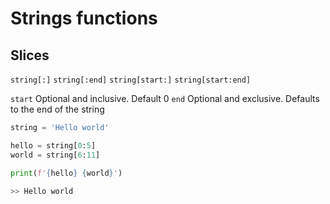# Strings functions

## Slices

`string[:]`
`string[:end]`
`string[start:]`
`string[start:end]`

`start` Optional and inclusive. Default 0
`end` Optional and exclusive. Defaults to the end of the string

```python
string = 'Hello world'

hello = string[0:5]
world = string[6:11]

print(f'{hello} {world}')

>> Hello world
```
